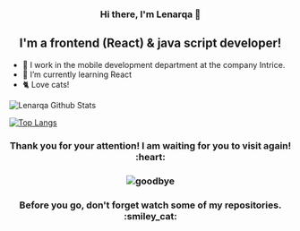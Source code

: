 <h3 align="center"> Hi there, I'm Lenarqa 👋 </h3>

<h2 align="center"> I'm a frontend (React) & java script developer! </h2>

- 🔭 I work in the mobile development department at the company Intrice.
- 🌱 I’m currently learning React
- 🐈 Love cats!

<img align="left" alt="Lenarqa Github Stats" src="https://github-readme-stats.vercel.app/api?username=Lenarqa&show_icons=true&hide_border=true&hide=issues,contribs,prs&theme=buefy" />

<br>

[![Top Langs](https://github-readme-stats.vercel.app/api/top-langs/?username=Lenarqa&layout=compact&hide_border=true&theme=buefy)](https://github.com/Lenarqa/github-readme-stats)

<h3 align="center"> Thank you for your attention! I am waiting for you to visit again!  :heart: </h3>

<h3 align="center">

![goodbye](https://user-images.githubusercontent.com/37902865/89061130-61550500-d38e-11ea-9da3-b22764398b01.gif)

</h3>

<h3 align="center"> Before you go, don't forget watch some of my repositories.  :smiley_cat: </h3>
